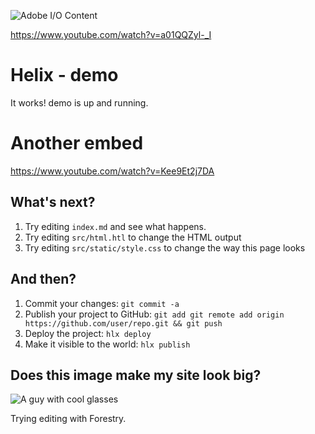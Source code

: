 ![Adobe I/O Content](/content/dam/udp/language-masters/en/home_callout01.jpg.img.jpg)

https://www.youtube.com/watch?v=a01QQZyl-_I

# Helix - demo

It works! demo is up and running.

# Another embed

https://www.youtube.com/watch?v=Kee9Et2j7DA

## What's next?

1. Try editing `index.md` and see what happens.
2. Try editing `src/html.htl` to change the HTML output
3. Try editing `src/static/style.css` to change the way this page looks

## And then?

1. Commit your changes: `git commit -a`
2. Publish your project to GitHub: `git add git remote add origin https://github.com/user/repo.git && git push`
3. Deploy the project: `hlx deploy`
4. Make it visible to the world: `hlx publish`

## Does this image make my site look big?

![A guy with cool glasses](htdocs/big-image.jpg)

Trying editing with Forestry.
